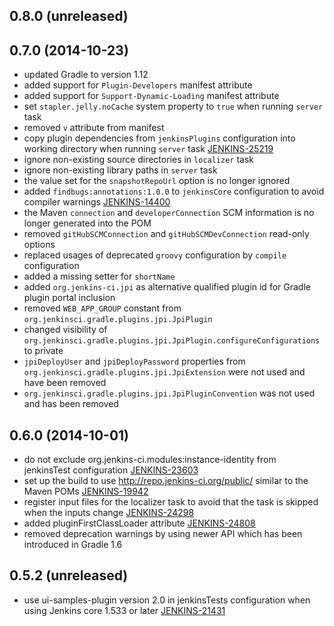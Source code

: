 ## 0.8.0 (unreleased)

## 0.7.0 (2014-10-23)

  * updated Gradle to version 1.12
  * added support for `Plugin-Developers` manifest attribute
  * added support for `Support-Dynamic-Loading` manifest attribute
  * set `stapler.jelly.noCache` system property to `true` when running `server` task
  * removed `v` attribute from manifest
  * copy plugin dependencies from `jenkinsPlugins` configuration into working directory when running `server` task
    [JENKINS-25219](https://issues.jenkins-ci.org/browse/JENKINS-25219)
  * ignore non-existing source directories in `localizer` task
  * ignore non-existing library paths in `server` task
  * the value set for the `snapshotRepoUrl` option is no longer ignored
  * added `findbugs:annotations:1.0.0` to `jenkinsCore` configuration to avoid compiler warnings
    [JENKINS-14400](https://issues.jenkins-ci.org/browse/JENKINS-14400)
  * the Maven `connection` and `developerConnection` SCM information is no longer generated into the POM
  * removed `gitHubSCMConnection` and `gitHubSCMDevConnection` read-only options 
  * replaced usages of deprecated `groovy` configuration by `compile` configuration
  * added a missing setter for `shortName`
  * added `org.jenkins-ci.jpi` as alternative qualified plugin id for Gradle plugin portal inclusion
  * removed `WEB_APP_GROUP` constant from `org.jenkinsci.gradle.plugins.jpi.JpiPlugin`
  * changed visibility of `org.jenkinsci.gradle.plugins.jpi.JpiPlugin.configureConfigurations` to private
  * `jpiDeployUser` and `jpiDeployPassword` properties from `org.jenkinsci.gradle.plugins.jpi.JpiExtension` were not
    used and have been removed
  * `org.jenkinsci.gradle.plugins.jpi.JpiPluginConvention` was not used and has been removed

## 0.6.0 (2014-10-01)

  * do not exclude org.jenkins-ci.modules:instance-identity from jenkinsTest configuration
    [JENKINS-23603](https://issues.jenkins-ci.org/browse/JENKINS-23603)
  * set up the build to use http://repo.jenkins-ci.org/public/ similar to the Maven POMs
    [JENKINS-19942](https://issues.jenkins-ci.org/browse/JENKINS-19942)
  * register input files for the localizer task to avoid that the task is skipped when the inputs change
    [JENKINS-24298](https://issues.jenkins-ci.org/browse/JENKINS-24298)
  * added pluginFirstClassLoader attribute
    [JENKINS-24808](https://issues.jenkins-ci.org/browse/JENKINS-24808)
  * removed deprecation warnings by using newer API which has been introduced in Gradle 1.6 

## 0.5.2 (unreleased)

  * use ui-samples-plugin version 2.0 in jenkinsTests configuration when using Jenkins core 1.533 or later
    [JENKINS-21431](https://issues.jenkins-ci.org/browse/JENKINS-21431)
